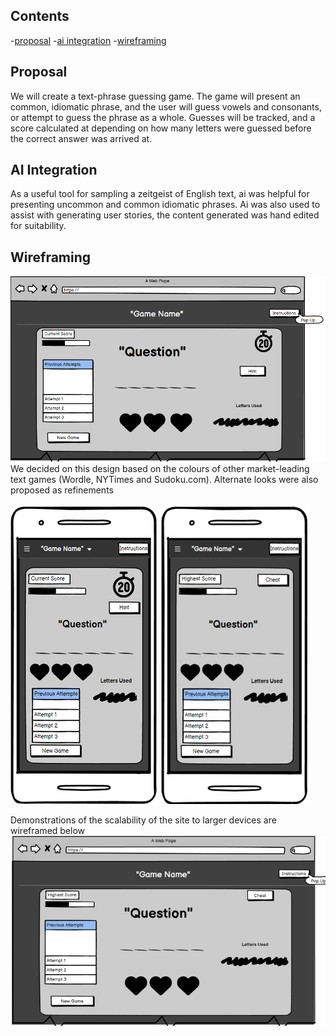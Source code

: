 ## Contents
-[proposal](#proposal)
-[ai integration](#AI_integration)
-[wireframing](#wireframing)

## Proposal
We will create a text-phrase guessing game. The game will present an common, idiomatic phrase, and the user will guess vowels and consonants, or attempt to guess the phrase as a whole. Guesses will be tracked, and a score calculated at depending on how many letters were guessed before the correct answer was arrived at.

## AI Integration 
As a useful tool for sampling a zeitgeist of English text, ai was helpful for presenting uncommon and common idiomatic phrases.
Ai was also used to assist with generating user stories, the content generated was hand edited for suitability. 

## Wireframing

![wireframe](/assets/readme/image_2024-11-27_123117416.png)
We decided on this design based on the colours of other market-leading text games (Wordle, NYTimes and Sudoku.com). 
Alternate looks were also proposed as refinements

![Wireframe2](/assets/readme/image_2024-11-27_141343866_480.png)
![Wireframe3](/assets/readme/new_phone_480.png)

Demonstrations of the scalability of the site to larger devices are wireframed below
![Wireframe4](/assets/readme/image_2024-11-27_142015802_720.png)
